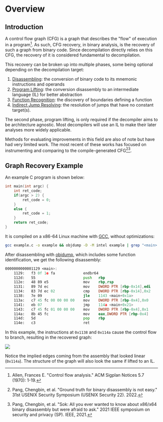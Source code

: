 # Overview
## Introduction
A control flow graph (CFG) is a graph that describes the "flow" of execution in a program[^1]. 
As such, CFG recovery, in binary analysis, is the recovery of such a graph from binary code. 
Since decompilation directly relies on this CFG, the recovery of it is considered fundamental to decompilation. 

This recovery can be broken up into multiple phases, some being optional depending on the decompilation target:

1. [Disassembling](/fundamentals/cfg_recovery/disassembly): the conversion of binary code to its mnemonic instructions and operands 
2. [Program Lifting](/fundamentals/cfg_recovery/lifting): the conversion disassembly to an intermediate language (IL) for better abstraction 
3. [Function Recognition](/fundamentals/cfg_recovery/func_recov): the discovery of boundaries defining a function
4. [Indirect Jump Resolving](/fundamentals/cfg_recovery/jump_res): the resolution of jumps that have no constant target(s). 

The second phase, program lifting, is only required if the decompiler aims to be architecture agnostic.
Most decompilers will use an IL to make their later analyses more widely applicable. 

Methods for evaluating improvements in this field are also of note but have had very limited work.
The most recent of these works has focused on instrumenting and comparing to the compile-generated CFG[^2][^3]. 

## Graph Recovery Example
An example C program is shown below:
```c
int main(int argc) {
    int ret_code;
    if(argc > 2) {
        ret_code = 0;
    }
    else {
	    ret_code = 1;
    }
    return ret_code;
}
```

It is compiled on a x86-64 Linux machine with [GCC](), without optimizations:
```bash
gcc example.c -o example && objdump -D -M intel example | grep "<main>:" -A 12
```

After disassembling with [objdump](https://en.wikipedia.org/wiki/Objdump), which includes some function identification, we get the following disassembly:
```asm
0000000000001129 <main>:
    1129:	f3 0f 1e fa          	endbr64
    112d:	55                   	push   rbp
    112e:	48 89 e5             	mov    rbp,rsp
    1131:	89 7d ec             	mov    DWORD PTR [rbp-0x14],edi
    1134:	83 7d ec 02          	cmp    DWORD PTR [rbp-0x14],0x2
    1138:	7e 09                	jle    1143 <main+0x1a>
    113a:	c7 45 fc 00 00 00 00 	mov    DWORD PTR [rbp-0x4],0x0
    1141:	eb 07                	jmp    114a <main+0x21>
    1143:	c7 45 fc 01 00 00 00 	mov    DWORD PTR [rbp-0x4],0x1
    114a:	8b 45 fc             	mov    eax,DWORD PTR [rbp-0x4]
    114d:	5d                   	pop    rbp
    114e:	c3                   	ret
```

In this example, the instructions at `0x1138` and `0x114a` cause the control flow to branch, resulting in the recovered graph:

![](/static/img/disass_ex.svg)

Notice the implied edges coming from the assembly that looked linear (`0x114a`).
The structure of the graph will also look the same if lifted to an IL.


[^1]: Allen, Frances E. "Control flow analysis." ACM Sigplan Notices 5.7 (1970): 1-19.
[^2]: Pang, Chengbin, et al. "Ground truth for binary disassembly is not easy." 31st USENIX Security Symposium (USENIX Security 22). 2022.
[^3]: Pang, Chengbin, et al. "Sok: All you ever wanted to know about x86/x64 binary disassembly but were afraid to ask." 2021 IEEE symposium on security and privacy (SP). IEEE, 2021.